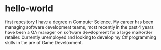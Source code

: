 # hello-world
first repository
I have a degree in Computer Science.  My career has been managing software development teams, most recently in the past 4 years have been a QA manager on software development for a large mail/order retailer.  Currently unemployed and looking to develop my C# programming skills in the are of Game Development.
